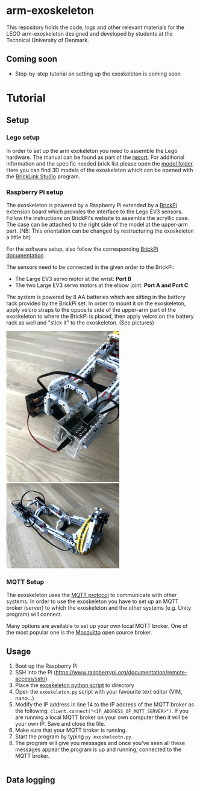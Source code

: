# arm-exoskeleton
This repository holds the code, logs and other relevant materials for the LEGO arm-exoskeleton designed and developed by students at the Technical University of Denmark.

## Coming soon
* Step-by-step tutorial on setting up the exoskeleton is coming soon


# Tutorial

## Setup

### Lego setup
In order to set up the arm exokeleton you need to assemble the Lego hardware. The manual can be found as part of the [report](https://github.com/barnabashomola/arm-exoskeleton/blob/master/documents/Exoskeleton___Final_report.pdf). For additional information and the specific needed brick list please open the [model folder](https://github.com/barnabashomola/arm-exoskeleton/tree/master/lego_model). Here you can find 3D models of the exoskeleton which can be opened with the [BrickLink Studio](https://www.bricklink.com/v3/studio/download.page) program.

### Raspberry Pi setup
The exoskeleton is powered by a Raspberry Pi extended by a [BrickPi](https://www.dexterindustries.com/brickpi/) extension board which provides the interface to the Lego EV3 sensors. Follow the instructions on BrickPi's website to assemble the acryllic case. The case can be attached to the right side of the model at the upper-arm part. (NB: This orientation can be changed by restructuring the exoskeleton a little bit)

For the software setup, also follow the corresponding [BrickPi documentation](https://www.dexterindustries.com/BrickPi/brickpi-tutorials-documentation/getting-started/pi-prep/)

The sensors need to be connected in the given order to the BrickPi:
* The Large EV3 servo motor at the wrist: **Port B**
* The two Large EV3 servo motors at the elbow joint: **Port A and Port C**

The system is powered by 8 AA batteries which are sitting in the battery rack provided by the BrickPi set. In order to mount it on the exoskeleton, apply velcro straps to the opposite side of the upper-arm part of the exoskeleton to where the BrickPi is placed, then apply velcro on the battery rack as well and "stick it" to the exoskeleton. (See pictures)

<img src="https://github.com/barnabashomola/arm-exoskeleton/blob/master/pictures/control_unit_placement.jpg" alt="Control unit placement" width="300"/>
<img src="https://github.com/barnabashomola/arm-exoskeleton/blob/master/pictures/exoskeleton.jpg" alt="Exoskeleton" width="300"/>

### MQTT Setup
The exoskeleton uses the [MQTT protocol](http://mqtt.org/) to communicate with other systems. In order to use the exoskeleton you have to set up an MQTT broker (server) to which the exoskeleton and the other systems (e.g. Unity program) will connect.

Many options are available to set up your own local MQTT broker. One of the most popular one is the [Mosquitto](https://mosquitto.org/) open source broker.

## Usage

1. Boot up the Raspberry Pi
2. SSH into the Pi (https://www.raspberrypi.org/documentation/remote-access/ssh/)
3. Place the [exoskeleton python script](https://github.com/barnabashomola/arm-exoskeleton/blob/master/exoskeleton.py) to directory
4. Open the ```exoskeleton.py``` script with your favourite text editor (VIM, nano...)
5. Modify the IP address in line 14 to the IP address of the MQTT broker as the following: ```client.connect("<IP_ADDRESS_OF_MQTT_SERVER>")```. If you are running a local MQTT broker on your own computer then it will be your own IP. Save and close the file.
6. Make sure that your MQTT broker is running. 
7. Start the program by typing ```py exoskeleotn.py```.
8. The program will give you messages and once you've seen all these messages appear the program is up and running, connected to the MQTT broker.
```

```

## Data logging
